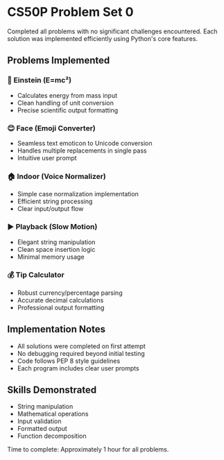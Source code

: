 # CS50P Problem Set 0

Completed all problems with no significant challenges encountered. Each solution was implemented efficiently using Python's core features.

## Problems Implemented

### 🧠 Einstein (E=mc²)
- Calculates energy from mass input
- Clean handling of unit conversion
- Precise scientific output formatting

### 😊 Face (Emoji Converter)
- Seamless text emoticon to Unicode conversion
- Handles multiple replacements in single pass
- Intuitive user prompt

### 🏠 Indoor (Voice Normalizer)
- Simple case normalization implementation
- Efficient string processing
- Clear input/output flow

### ▶️ Playback (Slow Motion)
- Elegant string manipulation
- Clean space insertion logic
- Minimal memory usage

### 💰 Tip Calculator
- Robust currency/percentage parsing
- Accurate decimal calculations
- Professional output formatting

## Implementation Notes
- All solutions were completed on first attempt
- No debugging required beyond initial testing
- Code follows PEP 8 style guidelines
- Each program includes clear user prompts

## Skills Demonstrated
- String manipulation
- Mathematical operations
- Input validation
- Formatted output
- Function decomposition

Time to complete: Approximately 1 hour for all problems.